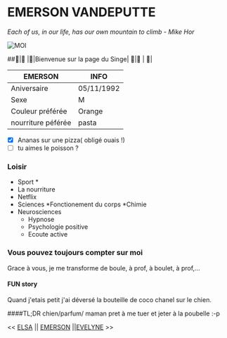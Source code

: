 # EMERSON VANDEPUTTE

*Each of us, in our life, has our own mountain to climb - Mike Hor*

![MOI](https://avatars.githubusercontent.com/u/71194958?u=675d397bba23c642c15e32d240fadb231b5e75be&v=4)

##:see_no_evil:|:hear_no_evil: |:speak_no_evil:|Bienvenue sur la page du Singe| :see_no_evil:|:hear_no_evil: | :speak_no_evil:|

EMERSON  | INFO
------------ | -------------
Aniversaire | 05/11/1992
Sexe | M
Couleur préférée |Orange
nourriture péférée | pasta


- [x] Ananas sur une pizza( obligé ouais !)
- [ ] tu aimes le poisson ?

### Loisir

* Sport
	* 
* La nourriture
* Netflix
* Sciences
	*Fonctionement du corps
	*Chimie
* Neurosciences
	* Hypnose
	* Psychologie positive
	* Ecoute active

### Vous pouvez toujours compter sur moi 
Grace à vous, je me transforme de boule, à prof, à boulet, à prof,...

#### FUN story
Quand j'etais petit j'ai déversé la bouteille de coco chanel sur le chien.

####TL;DR chien/parfum/ maman pret à me tuer et jeter à la poubelle :-p



<< [ELSA]() || [EMERSON](https://github.com/Hallomoto-beta/challenge-markdown/blob/main/markdown.md) ||[EVELYNE](https://github.com/EvelyneCG/challenge-markdown/blob/main/MarkDown.md) >>
